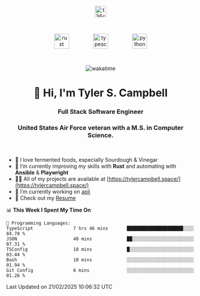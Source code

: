 <p align="center">
<a href="https://www.linkedin.com/in/t36campbell" target="blank"><img align="center" src="https://ik.imagekit.io/t36campbell/Portfolio/linkedin.png.original_m8bbGgPh6.png" alt="t36campbell" height="30" width="30" /></a>
</p>
<p align="center">
    <img src="https://rustacean.net/assets/rustacean-orig-noshadow.svg" alt="rust" width="40" height="40" style="margin: 6%;" />
    <img src="https://cdn.worldvectorlogo.com/logos/typescript.svg" alt="typescript" width="40" height="40" style="margin: 6%;" />
    <img src="https://cdn.worldvectorlogo.com/logos/python-5.svg" alt="python" width="40" height="40" style="margin: 6%;" />
</p>
<div align="center">
  
  ![wakatime](https://wakatime.com/badge/user/738aac7f-8868-4bc3-a1df-4c36703ee4b6.svg)
  
</div>

<h1 align="center">👋 Hi, I'm Tyler S. Campbell</h1>
<h3 align="center">Full Stack Software Engineer</h3>
<h3 align="center">United States Air Force veteran with a M.S. in Computer Science.</h3>
<br>

- 🍞 I love fermented foods, especially Sourdough & Vinegar
- 🌱 I’m currently improving my skills with **Rust** and automating with **Ansible** & **Playwright**
- 👨‍💻 All of my projects are available at [https://tylercampbell.space/](https://tylercampbell.space/)
- 🔭 I’m currently working on [apli](https://github.com/t36campbell/apli)
- 📄 Check out my [Resume](https://tylercampbell.space/Tyler%20Campbell%20Resume%20(2024).pdf)


<!--START_SECTION:waka-->
📊 **This Week I Spent My Time On** 

```text
💬 Programming Languages: 
TypeScript               7 hrs 46 mins       █████████████████████░░░░   84.78 % 
JSON                     40 mins             ██░░░░░░░░░░░░░░░░░░░░░░░   07.31 % 
TSConfig                 18 mins             █░░░░░░░░░░░░░░░░░░░░░░░░   03.44 % 
Bash                     10 mins             ░░░░░░░░░░░░░░░░░░░░░░░░░   01.94 % 
Git Config               6 mins              ░░░░░░░░░░░░░░░░░░░░░░░░░   01.26 % 
```


 Last Updated on 21/02/2025 10:06:32 UTC
<!--END_SECTION:waka-->
